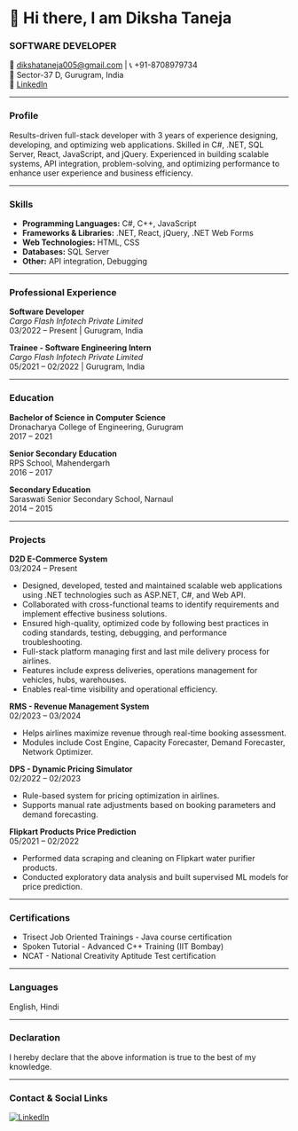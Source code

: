 # 👋 Hi there, I am Diksha Taneja

### SOFTWARE DEVELOPER  
📧 dikshataneja005@gmail.com | 📞 +91-8708979734  
📍 Sector-37 D, Gurugram, India  
🔗 [LinkedIn](https://linkedin.com/in/dikshataneja1812)

---

### Profile  
Results-driven full-stack developer with 3 years of experience designing, developing, and optimizing web applications. Skilled in C#, .NET, SQL Server, React, JavaScript, and jQuery. Experienced in building scalable systems, API integration, problem-solving, and optimizing performance to enhance user experience and business efficiency.

---

### Skills

- **Programming Languages:** C#, C++, JavaScript  
- **Frameworks & Libraries:** .NET, React, jQuery, .NET Web Forms  
- **Web Technologies:** HTML, CSS  
- **Databases:** SQL Server  
- **Other:** API integration, Debugging

---

### Professional Experience

**Software Developer**  
*Cargo Flash Infotech Private Limited*  
03/2022 – Present | Gurugram, India

**Trainee - Software Engineering Intern**  
*Cargo Flash Infotech Private Limited*  
05/2021 – 02/2022 | Gurugram, India

---

### Education

**Bachelor of Science in Computer Science**  
Dronacharya College of Engineering, Gurugram  
2017 – 2021

**Senior Secondary Education**  
RPS School, Mahendergarh  
2016 – 2017

**Secondary Education**  
Saraswati Senior Secondary School, Narnaul  
2014 – 2015

---

### Projects

**D2D E-Commerce System**  
03/2024 – Present  
- Designed, developed, tested and maintained scalable web applications using .NET technologies such as ASP.NET, C#, and Web API.
- Collaborated with cross-functional teams to identify requirements and implement effective business solutions.
- Ensured high-quality, optimized code by following best practices in coding standards, testing, debugging, and performance troubleshooting.
- Full-stack platform managing first and last mile delivery process for airlines.  
- Features include express deliveries, operations management for vehicles, hubs, warehouses.  
- Enables real-time visibility and operational efficiency.  

**RMS - Revenue Management System**  
02/2023 – 03/2024  
- Helps airlines maximize revenue through real-time booking assessment.  
- Modules include Cost Engine, Capacity Forecaster, Demand Forecaster, Network Optimizer.  

**DPS - Dynamic Pricing Simulator**  
02/2022 – 02/2023  
- Rule-based system for pricing optimization in airlines.  
- Supports manual rate adjustments based on booking parameters and demand forecasting.  

**Flipkart Products Price Prediction**  
05/2021 – 02/2022  
- Performed data scraping and cleaning on Flipkart water purifier products.  
- Conducted exploratory data analysis and built supervised ML models for price prediction.  

---

### Certifications

- Trisect Job Oriented Trainings - Java course certification  
- Spoken Tutorial - Advanced C++ Training (IIT Bombay)  
- NCAT - National Creativity Aptitude Test certification  

---

### Languages

English, Hindi

---

### Declaration

I hereby declare that the above information is true to the best of my knowledge.

---

### Contact & Social Links

[![LinkedIn](https://cdn.jsdelivr.net/npm/simple-icons@v3/icons/linkedin.svg)](https://linkedin.com/in/dikshataneja1812)  
